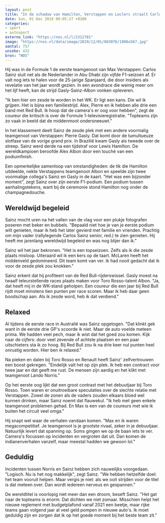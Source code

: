 ```yaml
---
layout: post
title: "In de schaduw van Hamilton, Verstappen en Leclerc straalt Carlos Sainz"
date: Sun, 01 Dec 2019 09:05:27 +0100
categories: 
- sport 
- autosport 
externe_link: "https://nos.nl/l/2312781"
image: "https://nos.nl/data/image/2019/12/01/603076/1008x567.jpg"
aantal: 757
unieke: 432
bron: "NOS"
---
```


<p>Hij was in de Formule 1 de eerste teamgenoot van Max Verstappen: Carlos Sainz sluit net als de Nederlander in Abu Dhabi zijn vijfde F1-seizoen af. Er valt nog iets te halen voor de 25-jarige Spanjaard, die door insiders als revelatie van het jaar wordt gezien. In een avondrace die weinig meer om het lijf heeft, kan de strijd Gasly-Sainz-Albon vonken opleveren.</p>
<p>"Ik ben hier om zesde te worden in het WK. Er ligt een kans. Die wil ik grijpen. Het is bijna een familiestrijd. Alex, Pierre en ik hebben alle drie een band met Red Bull. Ik hoop dat de camera's er oog voor hebben", zegt de coureur die kritisch is over de Formule 1-televisieregistratie. "Topteams zijn zo vaak in beeld dat de middenmoot ondersneeuwt."</p>
<p>In het klassement deelt Sainz de zesde plek met een andere voormalig teamgenoot van Verstappen: Pierre Gasly. Dat komt door de tumultueuze slotfase van de vorige grand prix. In Brazilië kwam Gasly als tweede over de streep. Sainz werd derde na een tijdstraf voor Lewis Hamilton. De wereldkampioen beroofde Alex Albon door een touché van een podiumfinish.</p>
<p>Een opmerkelijke samenloop van omstandigheden: de tik die Hamilton uitdeelde, nekte Verstappens teamgenoot Albon en speelde zijn twee voormalige collega's Sainz en Gasly in de kaart. "Het was een bijzonder moment", zegt Sainz over zijn eerste F1-podium. Een podium tussen aanhalingstekens, want bij de ceremonie stond Hamilton nog onder de champagnedouche.</p>
<h2>Wereldwijd begeleid</h2>
<p>Sainz mocht uren na het vallen van de vlag voor een plukje fotografen poseren met beker en bubbels. "Bepaald niet hoe je van je eerste podium wilt genieten, maar ik heb het later gevierd met familie en vrienden. Prachtig om mijn vader (rallylegende Carlos Sainz senior, red.) te zien genieten. Hij heeft me jarenlang wereldwijd begeleid en was nog blijer dan ik."</p>
<p>Sainz wil het jaar bekronen. "Het is een topseizoen. Zelfs als ik die zesde plaats misloop. Uiteraard wil ik een kers op de taart. McLaren heeft het middenveld gedomineerd. Dit team komt van ver. Ik had nooit gedacht dat ik voor de zesde plek zou knokken."</p>
<p>Sainz erkent dat hij profiteert van de Red Bull-rijderswissel. Gasly moest na twaalf teleurstellende races plaats maken voor Toro Rosso-talent Albon. "Ja, dat heeft mij in de WK-stand geholpen. Een coureur die een jaar bij Red Bull rijdt moet minstens tien punten per race scoren. Maar ik heb daar geen boodschap aan. Als ik zesde word, heb ik dat verdiend."</p>
<h2>Relaxed</h2>
<p>Al tijdens de eerste race in Australië was Sainz opgetogen. "Dat klinkt gek want in de eerste drie GP's scoorde ik niet. Maar de auto voelde meteen prima. We hadden veel pech, maar ik wist dat het goed zou komen. Kijk naar de cijfers: door veel zevende of achtste plaatsen en een paar uitschieters sta ik zo hoog. Bij Red Bull zou ik na drie keer nul punten heel onrustig worden. Hier ben ik relaxed."</p>
<p>Na pieken en dalen bij Toro Rosso en Renault heeft Sainz' zelfvertrouwen een boost gekregen. "Eindelijk valt het op zijn plek. Ik heb een contract voor twee jaar en dat geeft me rust. De mensen zijn aardig en het klikt met teamgenoot Lando Norris."</p>
<p>Op het eerste oog lijkt dat een groot contrast met het debuutjaar bij Toro Rosso. Toen waren er onuitroeibare speculaties over de slechte relatie met Verstappen. Zowel de zonen als de vaders zouden elkaars bloed wel kunnen drinken, maar Sainz noemt dat flauwekul. "Ik heb met geen enkele teamgenoot problemen gehad. En Max is een van de coureurs met wie ik buiten het circuit veel omga."</p>
<p>Hij snapt wel waar de verhalen vandaan komen. "Max en ik waren megacompetitief. Je teamgenoot is je grootste rivaal, zeker in je debuutjaar. Natuurlijk levert dat spanning op. Soms gingen we op de baan iets te ver. Camera's focussen op incidenten en vergroten dat uit. Dan komen de indianenverhalen vanzelf, maar meestal hadden we gewoon lol."</p>
<h2>Geduldig</h2>
<p>Incidenten tussen Norris en Sainz hebben zich nauwelijks voorgedaan. "Logisch. Nu is het nog makkelijk", zegt Sainz. "We hebben hetzelfde doel: het team vooruit helpen. Maar vergis je niet: als we ooit strijden voor de titel is dat meteen over. Dan wordt iedereen nerveus en gespannen."</p>
<p>De wereldtitel is voorlopig niet meer dan een droom, beseft Sainz. "Het gat naar de topteams is enorm. Dat dichten we niet zomaar. Misschien helpt het nieuwe reglement met budgetplafond vanaf 2021 een beetje, maar rijke teams gaan volgend jaar al veel geld pompen in nieuwe auto's. Ik moet geduldig zijn en zorgen dat ik op het goede moment bij het beste team zit."</p>
